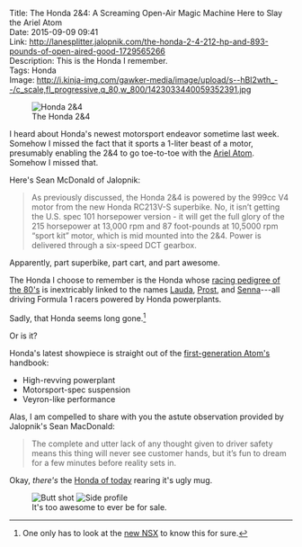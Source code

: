 Title: The Honda 2&4: A Screaming Open-Air Magic Machine Here to Slay the Ariel Atom  
Date: 2015-09-09 09:41  
Link: http://lanesplitter.jalopnik.com/the-honda-2-4-212-hp-and-893-pounds-of-open-aired-good-1729565266  
Description: This is the Honda I remember.  
Tags: Honda  
Image: http://i.kinja-img.com/gawker-media/image/upload/s--hBI2wth_--/c_scale,fl_progressive,q_80,w_800/1423033440059352391.jpg  

<figure>
	<img src="http://i.kinja-img.com/gawker-media/image/upload/s--hBI2wth_--/c_scale,fl_progressive,q_80,w_800/1423033440059352391.jpg" alt="Honda 2&amp;4" title="Honda 2&amp;4">
	<figcaption>The Honda 2&amp;4</figcaption>
</figure>

I heard about Honda's newest motorsport endeavor sometime last week. Somehow I missed the fact that it sports a 1-liter beast of a motor, presumably enabling the 2&4 to go toe-to-toe with the [Ariel Atom][wikipedia]. Somehow I missed that.

Here's Sean McDonald of Jalopnik:

> As previously discussed, the Honda 2&4 is powered by the 999cc V4 motor from the new Honda RC213V-S superbike. No, it isn’t getting the U.S. spec 101 horsepower version - it will get the full glory of the 215 horsepower at 13,000 rpm and 87 foot-pounds at 10,5000 rpm “sport kit” motor, which is mid mounted into the 2&4. Power is delivered through a six-speed DCT gearbox.

Apparently, part superbike, part cart, and part awesome.

The Honda I choose to remember is the Honda whose [racing pedigree of the 80's][wikipedia 2] is inextricably linked to the names [Lauda][wikipedia 3], [Prost][wikipedia 4], and [Senna][wikipedia 5]---all driving Formula 1 racers powered by Honda powerplants.

Sadly, that Honda seems long gone.[^nsx]

Or is it?

Honda's latest showpiece is straight out of the [first-generation Atom's][youtube] handbook:

* High-revving powerplant
* Motorsport-spec suspension
* Veyron-like performance

Alas, I am compelled to share with you the astute observation provided by Jalopnik's Sean MacDonald:

> The complete and utter lack of any thought given to driver safety means this thing will never see customer hands, but it’s fun to dream for a few minutes before reality sets in.

Okay, *there's* the [Honda of today][honda] rearing it's ugly mug.

<figure>
	<img  class="inlineTwo" src="http://i.kinja-img.com/gawker-media/image/upload/s--jmKpCVw2--/c_scale,fl_progressive,q_80,w_800/1423033440558095431.jpg" alt="Butt shot" title="Butt shot">
	<img  class="inlineTwo" src="http://i.kinja-img.com/gawker-media/image/upload/s--g0ERLVVQ--/c_scale,fl_progressive,q_80,w_800/1423033440720894279.jpg" alt="Side profile" title="Side profile">
	<figcaption>It's too awesome to ever be for sale.</figcaption>
</figure>

[^nsx]: One only has to look at the [new NSX][theoveranalyzed] to know this for sure. 

[honda]: http://automobiles.honda.com/civic-si-coupe/ "The Honda Civic Si"
[theoveranalyzed]: /2015/3/6/honda-nsx-at-geneva-2015 "The new NSX"
[wikipedia]: https://en.wikipedia.org/wiki/Ariel_Atom "Wikipedia: Ariel Atom"
[wikipedia 2]: https://en.wikipedia.org/wiki/McLaren "Wikipedia: McLaren"
[wikipedia 3]: https://en.wikipedia.org/wiki/Niki_Lauda "Wikipedia: Niki Lauda"
[wikipedia 4]: https://en.wikipedia.org/wiki/Alain_Prost "Wikipedia: Alain Prost"
[wikipedia 5]: https://en.wikipedia.org/wiki/Ayrton_Senna "Wikipedia: Ayrton Senna"
[youtube]: https://www.youtube.com/watch?v=mbsYPXAJhxU "Top Gear reviewing the Ariel Atom"